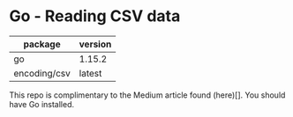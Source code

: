 # Go - Reading CSV data

| package | version |
| ---- | ---- |
| go | 1.15.2 |
| encoding/csv | latest |

This repo is complimentary to the Medium article found (here)[]. You should have Go installed. 